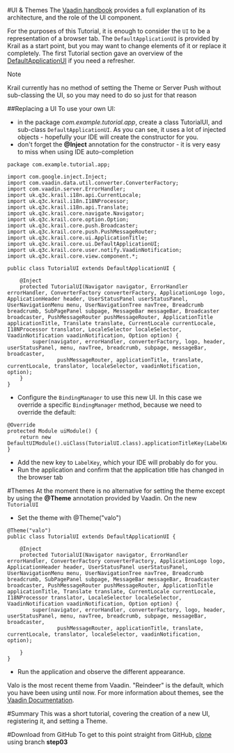 #UI & Themes
The [Vaadin handbook](https://vaadin.com/book/vaadin7/-/page/application.html) provides a full explanation of its architecture, and the role of the UI component.  
 
For the purposes of this Tutorial, it is enough to consider the ```UI``` to be a representation of a browser tab.  The ```DefaultApplicationUI``` is provided by Krail as a start point, but you may want to change elements of it or replace it completely.  The first Tutorial section gave an overview of the [DefaultApplicationUI](tutorial-pages-navigation.md#explore) if you need a refresher.

<div class="admonition note">
<p class="first admonition-title">Note</p>
<p class="last">Krail currently has no method of setting the Theme or Server Push without sub-classing the UI, so you may need to do so just for that reason</p>
</div>

##Replacing a UI
To use your own UI:

- in the package *com.example.tutorial.app*, create a class TutorialUI, and sub-class ```DefaultApplicationUI```.  As you can see, it uses a lot of injected objects - hopefully your IDE will create the constructor for you.
- don't forget the **@Inject** annotation for the constructor - it is very easy to miss when using IDE auto-completion
```
package com.example.tutorial.app;

import com.google.inject.Inject;
import com.vaadin.data.util.converter.ConverterFactory;
import com.vaadin.server.ErrorHandler;
import uk.q3c.krail.i18n.api.CurrentLocale;
import uk.q3c.krail.i18n.I18NProcessor;
import uk.q3c.krail.i18n.api.Translate;
import uk.q3c.krail.core.navigate.Navigator;
import uk.q3c.krail.core.option.Option;
import uk.q3c.krail.core.push.Broadcaster;
import uk.q3c.krail.core.push.PushMessageRouter;
import uk.q3c.krail.core.ui.ApplicationTitle;
import uk.q3c.krail.core.ui.DefaultApplicationUI;
import uk.q3c.krail.core.user.notify.VaadinNotification;
import uk.q3c.krail.core.view.component.*;

public class TutorialUI extends DefaultApplicationUI {

    @Inject
    protected TutorialUI(Navigator navigator, ErrorHandler errorHandler, ConverterFactory converterFactory, ApplicationLogo logo, ApplicationHeader header, UserStatusPanel userStatusPanel, UserNavigationMenu menu, UserNavigationTree navTree, Breadcrumb breadcrumb, SubPagePanel subpage, MessageBar messageBar, Broadcaster broadcaster, PushMessageRouter pushMessageRouter, ApplicationTitle applicationTitle, Translate translate, CurrentLocale currentLocale, I18NProcessor translator, LocaleSelector localeSelector, VaadinNotification vaadinNotification, Option option) {
        super(navigator, errorHandler, converterFactory, logo, header, userStatusPanel, menu, navTree, breadcrumb, subpage, messageBar, broadcaster,
                pushMessageRouter, applicationTitle, translate, currentLocale, translator, localeSelector, vaadinNotification, option);
    }
}
```
- Configure the ```BindingManager``` to use this new UI.  In this case we override a specific ```BindingManager``` method, because we need to override the default:
```
@Override
protected Module uiModule() {
    return new DefaultUIModule().uiClass(TutorialUI.class).applicationTitleKey(LabelKey.Krail_Tutorial);
}
```
- Add the new key to ```LabelKey```, which your IDE will probably do for you.
- Run the application and confirm that the application title has changed in the browser tab

#Themes
At the moment there is no alternative for setting the theme except by using the **@Theme** annotation provided by Vaadin. On the new ```TutorialUI```
- Set the theme with @Theme("valo")
```
@Theme("valo")
public class TutorialUI extends DefaultApplicationUI {

    @Inject
    protected TutorialUI(Navigator navigator, ErrorHandler errorHandler, ConverterFactory converterFactory, ApplicationLogo logo, ApplicationHeader header, UserStatusPanel userStatusPanel, UserNavigationMenu menu, UserNavigationTree navTree, Breadcrumb breadcrumb, SubPagePanel subpage, MessageBar messageBar, Broadcaster broadcaster, PushMessageRouter pushMessageRouter, ApplicationTitle applicationTitle, Translate translate, CurrentLocale currentLocale, I18NProcessor translator, LocaleSelector localeSelector, VaadinNotification vaadinNotification, Option option) {
        super(navigator, errorHandler, converterFactory, logo, header, userStatusPanel, menu, navTree, breadcrumb, subpage, messageBar, broadcaster,
                pushMessageRouter, applicationTitle, translate, currentLocale, translator, localeSelector, vaadinNotification, option);

    }
}

```
- Run the application and observe the different appearance.  

Valo is the most recent theme from Vaadin.  "Reindeer" is the default, which you have been using until now.  For more information about themes, see the [Vaadin Documentation](https://vaadin.com/book/-/page/themes.html).

#Summary
This was a short tutorial, covering the creation of a new UI, registering it, and setting a Theme.


#Download from GitHub
To get to this point straight from GitHub, [clone](https://github.com/davidsowerby/krail-tutorial) using branch **step03**
